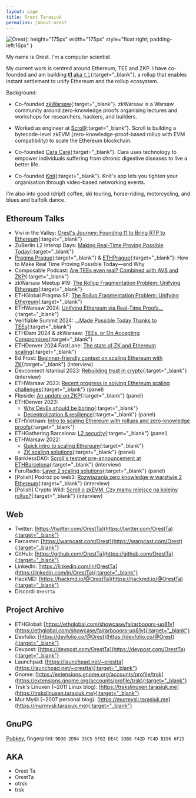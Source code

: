 ```yaml
---
layout: page
title: Orest Tarasiuk
permalink: /about-orest
---
```


![Orest](./pfp-orest.jpg){: height="175px" width="175px" style="float:right; padding-left:16px" }

My name is Orest. I'm a computer scientist. 

My current work is centred around Ethereum, TEE and ZKP. I have co-founded and am building [**t1**&nbsp;aka&nbsp;𝚝𝟷](https://t1protocol.com){:target="_blank"}, a rollup that enables instant settlement to unify Ethereum and the rollup ecosystem.

Background:

- Co-founded [zkWarsaw](https://www.zkwarsaw.dev/){:target="_blank"}. zkWarsaw is a Warsaw community around zero-knowledge proofs organising lectures and workshops for researchers, hackers, and builders.

- Worked as engineer at [Scroll](https://scroll.io){:target="_blank"}. Scroll is building a bytecode-level zkEVM (zero-knowledge-proof-based rollup with EVM compatibility) to scale the Ethereum blockchain.

- Co-founded [Cara Care](https://cara.care){:target="_blank"}. Cara uses technology to empower individuals suffering from chronic digestive diseases to live a better life.

- Co-founded [Knit](https://sites.google.com/view/knitvideo/?ref=tarasiuk.me/about-orest){:target="_blank"}. Knit's app lets you tighten your organisation through video-based networking events.

I'm also into good (drip!) coffee, ski touring, horse-riding, motorcycling, and blues and balfolk dance.


## Ethereum Talks

- Vivi in the Valley: [Orest's Journey: Founding t1 to Bring RTP to Ethereum](https://x.com/Vivi_Valley/status/1938478089845284987){:target="_blank"}
- ZuBerlin L2 Interop Days: [Making Real-Time Proving Possible Today](https://x.com/donnoh_eth/status/1934531982014493160){:target="_blank"}
- [Pragma Prague](https://www.youtube.com/watch?app=desktop&v=kFcRf6C3ikQ&list=PLXzKMXK2aHh7vLS72NelQ2dOx2VgPNxJZ){:target="_blank"} & [ETHPrague](https://www.youtube.com/watch?v=R0AK6rCpoVs&list=PLkCRcxMT8qhZZC1ZcjuSu80FYHppongXo){:target="_blank"}: How to Make Real Time Proving Possible Today—and Why
- Composable Podcast: [Are TEEs even real? Combined with AVS and ZKP](https://x.com/composablepod/status/1921975497740661227){:target="_blank"}
- zkWarsaw Meetup #19: [The Rollup Fragmentation Problem: Unifying Ethereum](https://youtu.be/RK4Gp3HR_Wk){:target="_blank"}
- ETHGlobal Pragma SF: [The Rollup Fragmentation Problem: Unifying Ethereum](https://youtu.be/kZ5UncN0OaY){:target="_blank"}
- ETHWarsaw 2024: [Unifying Ethereum via Real-Time Proofs...](https://youtu.be/5TnvgNLKwiA){:target="_blank"}
- Verifiable Summit 2024: [...Made Possible Today Thanks to TEEs](https://youtu.be/3S35kxmexDQ){:target="_blank"}
- ETHDam 2024 & zkWarsaw: [TEEs, or On Accepting Compromises](https://www.youtube.com/watch?v=lZvGhYVXBJw){:target="_blank"}
- ETHDenver 2024 FastLane: [The state of ZK and Ethereum scaling](https://www.youtube.com/watch?v=WIoMxsaXHnE){:target="_blank"}
- Ed Frost: [Beginner-friendly context on scaling Ethereum with ZK](https://www.understandingrecruitment.com/knowledge-hub/video/absolutely-zero-knowledge-podcast-episode-3-orest-tarasiuk){:target="_blank"} (interview)
- Devconnect Istanbul 2023: [Rebuilding trust in crypto](https://www.supermoonstation.com/post/a-conversation-with-computer-scientist-orest){:target="_blank"} (interview)
- ETHWarsaw 2023: [Recent progress in solving Ethereum scaling challenges](https://www.youtube.com/watch?v=FiqGXK01GoI){:target="_blank"} (panel)
- Flipside: [An update on ZKP](https://twitter.com/flipsidecrypto/status/1661050981088481283){:target="_blank"} (panel)
- ETHDenver 2023: 
  - [Why DevEx should be boring](https://www.youtube.com/watch?v=KSaKmYHH_9o){:target="_blank"}
  - [Decentralization & resilience](https://www.youtube.com/watch?v=r9nB_RaPDpA){:target="_blank"} (panel)
- ETHVietnam: [Intro to scaling Ethereum with rollups and zero-knowledge proofs](https://youtu.be/hxnVGWPv7Hg?t=1951){:target="_blank"}
- ETHGathering Barcelona: [L2 security](https://www.youtube.com/watch?v=tR6avMeIMhw){:target="_blank"} (panel)
- ETHWarsaw 2022: 
  - [Quick intro to scaling Ethereum](https://www.youtube.com/watch?v=B9SGnCTZud0&t=23246s){:target="_blank"}
  - [ZK scaling solutions](https://twitter.com/ETHWarsaw/status/1564246753653710849){:target="_blank"} (panel)
- BanklessDAO: [Scroll's testnet pre-announcement at ETHBarcelona](https://twitter.com/banklessDAO/status/1559230832598032384){:target="_blank"} (interview)
- FuruRadio: [Layer 2 scaling solutions](https://twitter.com/furucombo/status/1558017306655326208){:target="_blank"} (panel)
- [Polish] Podróż po web3: [Rozwiązania zero knowledge w warstwie 2 Ethereum](https://youtu.be/1GT5TfEMhAk){:target="_blank"} (interview)
- [Polish] Crypto Wild: [Scroll o zkEVM. Czy mamy miejsce na kolejny rollup?](https://www.youtube.com/watch?v=y3HMl2Oq5ao){:target="_blank"} (interview)


## Web

- Twitter: [https://twitter.com/OrestTa](https://twitter.com/OrestTa){:target="_blank"}
- Farcaster: [https://warpcast.com/Orest](https://warpcast.com/Orest){:target="_blank"}
- GitHub: [https://github.com/OrestTa](https://github.com/OrestTa){:target="_blank"}
- LinkedIn: [https://linkedin.com/in/OrestTa](https://linkedin.com/in/OrestTa){:target="_blank"}
- HackMD: [https://hackmd.io/@OrestTa](https://hackmd.io/@OrestTa){:target="_blank"}
- Discord: `OrestTa`


## Project Archive

- ETHGlobal: [https://ethglobal.com/showcase/fairarbooors-uq81v](https://ethglobal.com/showcase/fairarbooors-uq81v){:target="_blank"}
- Devfolio: [https://devfolio.co/@Orest](https://devfolio.co/@Orest){:target="_blank"}
- Devpost: [https://devpost.com/OrestTa](https://devpost.com/OrestTa){:target="_blank"}
- Launchpad: [https://launchpad.net/~orestta](https://launchpad.net/~orestta){:target="_blank"}
- Gnome: [https://extensions.gnome.org/accounts/profile/trsk](https://extensions.gnome.org/accounts/profile/trsk){:target="_blank"}
- Trsk's Linuxen (~2011 Linux blog): [https://trskslinuxen.tarasiuk.me](https://trskslinuxen.tarasiuk.me){:target="_blank"}
- Mur Myśli (~2007 personal blog): [https://murmysli.tarasiuk.me](https://murmysli.tarasiuk.me){:target="_blank"}


## GnuPG

[Pubkey](/pubkey-orest.asc), fingerprint: `9D30 2D94 35C5 5FB2 DE4C 33B8 F42D FC4D B196 6F25`


## AKA

- Orest Ta
- OrestTa
- otrsk
- trsk

